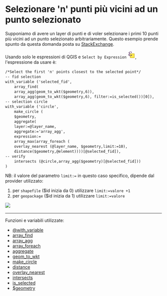 # Selezionare 'n' punti più vicini ad un punto selezionato

Supponiamo di avere un layer di punti e di voler selezionare i primi 10 punti più vicini ad un punto selezionato arbitrariamente. Questo esempio prende spunto da questa domanda posta su [StackExchange](https://gis.stackexchange.com/questions/410940/how-to-select-the-number-nearest-points-in-qgis).

Usando solo le espressioni di QGIS e `Select by Expression` ![](../img/icon/mIconExpressionSelect.png), l'espressione da usare è:


```
/*Select the first 'n' points closest to the selected point*/
-- fid selection
with_variable ('selected_fid',
	array_find(
	array_agg(geom_to_wkt($geometry,6)),
	array_agg(geom_to_wkt($geometry,6), filter:=is_selected())[0]),
-- selection circle	
with_variable ('circle', 
	make_circle (
	$geometry,
	aggregate(
	layer:=@layer_name,
	aggregate:='array_agg',
	expression:=
	array_max(array_foreach (
	overlay_nearest (@layer_name, $geometry,limit:=10),
	distance($geometry,@element))))[@selected_fid]),
-- verify
	intersects (@circle,array_agg($geometry)[@selected_fid]))
)
```

NB: il valore del parametro `limit:=` in questo caso specifico, dipende dal provider utilizzato:

1. per `shapefile` ($id inizia da 0) utilizzare `limit:=valore +1`
2. per `geopackage` ($id inizia da 1) utilizzare `limit:=valore`

![](https://i.stack.imgur.com/sNnlw.gif)

---

Funzioni e variabili utilizzate:

* [@with_variable](../gr_funzioni/variabili/with_variable.md)
* [array_find](../gr_funzioni/array/array_unico.md#array_find)
* [array_agg](../gr_funzioni/array/array_unico.md#array_agg)
* [array_foreach](../gr_funzioni/array/array_unico.md#array_foreach)
* [aggregate](../gr_funzioni/aggrega/aggrega_unico.md#aggregate)
* [geom_to_wkt](../gr_funzioni/geometria/geometria_unico.md#geom_to_wkt)
* [make_circle](../gr_funzioni/geometria/geometria_unico.md#make_circle)
* [distance](../gr_funzioni/geometria/geometria_unico.md#distance)
* [overlay_nearest](../gr_funzioni/geometria/geometria_unico.md#overlay_nearest)
* [intersects](../gr_funzioni/geometria/geometria_unico.md#intersects)
* [is_selected](../gr_funzioni/record_e_attributi/record_e_attributi_unico.md#is_selected)
* [$geometry](../gr_funzioni/geometria/geometria_unico.md#geometry)
